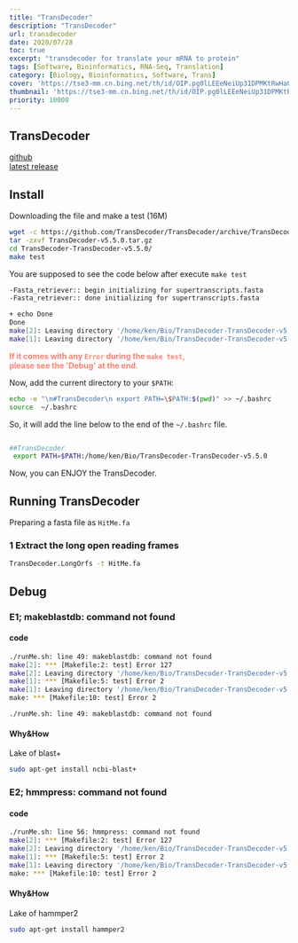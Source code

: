 ```yaml
---
title: "TransDecoder"
description: "TransDecoder"
url: transdecoder
date: 2020/07/28
toc: true
excerpt: "transdecoder for translate your mRNA to protein"
tags: [Software, Bioinformatics, RNA-Seq, Translation]
category: [Biology, Bioinformatics, Software, Trans]
cover: 'https://tse3-mm.cn.bing.net/th/id/OIP.pg0lLEEeNeiUp31DPMKtRwHaCY'
thumbnail: 'https://tse3-mm.cn.bing.net/th/id/OIP.pg0lLEEeNeiUp31DPMKtRwHaCY'
priority: 10000
---
```


## TransDecoder

[github](https://github.com/TransDecoder/TransDecoder)  
[latest release](https://github.com/TransDecoder/TransDecoder/releases)

## Install

Downloading the file and make a test (16M)
```bash
wget -c https://github.com/TransDecoder/TransDecoder/archive/TransDecoder-v5.5.0.tar.gz
tar -zxvf TransDecoder-v5.5.0.tar.gz
cd TransDecoder-TransDecoder-v5.5.0/
make test
```
You are supposed to see the code below after execute `make test`
```bash
-Fasta_retriever:: begin initializing for supertranscripts.fasta
-Fasta_retriever:: done initializing for supertranscripts.fasta

+ echo Done
Done
make[2]: Leaving directory '/home/ken/Bio/TransDecoder-TransDecoder-v5.5.0/sample_data/supertranscripts_example'
make[1]: Leaving directory '/home/ken/Bio/TransDecoder-TransDecoder-v5.5.0/sample_data'
```
<span style="color:salmon;"><b>If it comes with any `Error` during the `make test`,<br>
please see the 'Debug' at the end.</b></span>


Now, add the current directory to your `$PATH`:
```bash
echo -e "\n#TransDecoder\n export PATH=\$PATH:$(pwd)" >> ~/.bashrc
source  ~/.bashrc
```
So, it will add the line below to the end of the `~/.bashrc` file.
```bash

##TransDecoder
 export PATH=$PATH:/home/ken/Bio/TransDecoder-TransDecoder-v5.5.0
```
Now, you can ENJOY the TransDecoder.

## Running TransDecoder

Preparing a fasta file as `HitMe.fa`
### 1 Extract the long open reading frames
```bash
TransDecoder.LongOrfs -t HitMe.fa
```













## Debug  
### E1; makeblastdb: command not found

#### code
```bash
./runMe.sh: line 49: makeblastdb: command not found
make[2]: *** [Makefile:2: test] Error 127
make[2]: Leaving directory '/home/ken/Bio/TransDecoder-TransDecoder-v5.5.0/sample_data/cufflinks_example'
make[1]: *** [Makefile:5: test] Error 2
make[1]: Leaving directory '/home/ken/Bio/TransDecoder-TransDecoder-v5.5.0/sample_data'
make: *** [Makefile:10: test] Error 2
```
`./runMe.sh: line 49: makeblastdb: command not found
`
#### Why&How
Lake of blast+
```bash
sudo apt-get install ncbi-blast+
```

### E2; hmmpress: command not found

#### code
```bash
./runMe.sh: line 56: hmmpress: command not found
make[2]: *** [Makefile:2: test] Error 127
make[2]: Leaving directory '/home/ken/Bio/TransDecoder-TransDecoder-v5.5.0/sample_data/cufflinks_example'
make[1]: *** [Makefile:5: test] Error 2
make[1]: Leaving directory '/home/ken/Bio/TransDecoder-TransDecoder-v5.5.0/sample_data'
make: *** [Makefile:10: test] Error 2
```
#### Why&How
Lake of hammper2
```bash
sudo apt-get install hammper2
```
